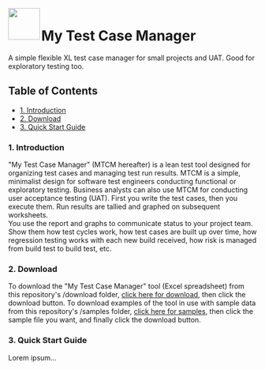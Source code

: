 <img align="left" src="https://avatars.githubusercontent.com/u/76134639?s=200&v=4" width="64px">

# My Test Case Manager
A simple flexible XL test case manager for small projects and UAT.  Good for exploratory testing too.

## Table of Contents
 - <a href="#introduction">1. Introduction</a>
 - <a href="#download">2. Download</a>
 - <a href="#quickStartGuide">3. Quick Start Guide</a>

<a id="introduction" class="anchor" href="#introduction" aria-hidden="true"> </a>
### 1. Introduction 
"My Test Case Manager" (MTCM hereafter) is a lean test tool designed for organizing test cases and managing test run results.  MTCM is a simple, minimalist design for software test engineers conducting functional or exploratory testing.  Business analysts can also use MTCM for conducting user acceptance testing (UAT).  First you write the test cases, then you execute them.  Run results are tallied and graphed on subsequent worksheets.  
You use the report and graphs to communicate status to your project team.  Show them how test cycles work, how test cases are built up over time, how regression testing works with each new build received, how risk is managed from build test to build test, etc.

<a id="download" class="anchor" href="#download" aria-hidden="true"> </a>
### 2. Download
To download the "My Test Case Manager" tool (Excel spreadsheet) from this repository's /download folder, [click here for download](https://github.com/DataResearchLabs/my_test_case_manager/blob/main/download/my_test_case_manager.xlsx), then click the download button.
To download examples of the tool in use with sample data from this repository's /samples folder, [click here for samples](https://github.com/DataResearchLabs/my_test_case_manager/tree/main/samples), then click the sample file you want, and finally click the download button.

<a id="quickStartGuide" class="anchor" href="#quickStartGuide" aria-hidden="true"> </a>
### 3. Quick Start Guide
Lorem ipsum...
